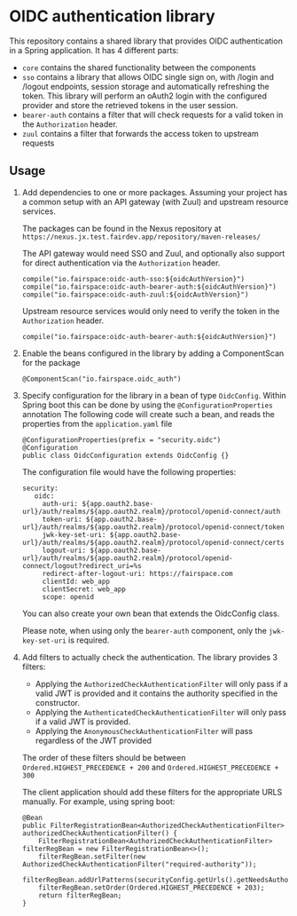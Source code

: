 # OIDC authentication library
This repository contains a shared library that provides OIDC authentication
in a Spring application. It has 4 different parts:
* `core` contains the shared functionality between the components
* `sso` contains a library that allows OIDC single sign on, with /login and /logout endpoints, session storage and 
  automatically refreshing the token. This library will perform an oAuth2 login with the configured provider
  and store the retrieved tokens in the user session.
* `bearer-auth` contains a filter that will check requests for a valid token in the `Authorization` header.
* `zuul` contains a filter that forwards the access token to upstream requests

## Usage

1. Add dependencies to one or more packages. Assuming your project has a common setup with an API gateway 
   (with Zuul) and upstream resource services.
   
   The packages can be found in the Nexus repository at `https://nexus.jx.test.fairdev.app/repository/maven-releases/`
   
   The API gateway would need SSO and Zuul, and optionally also support for direct authentication via 
   the `Authorization` header.
   
   ```
   compile("io.fairspace:oidc-auth-sso:${oidcAuthVersion}")
   compile("io.fairspace:oidc-auth-bearer-auth:${oidcAuthVersion}")
   compile("io.fairspace:oidc-auth-zuul:${oidcAuthVersion}")
   ```
   
   Upstream resource services would only need to verify the token in the `Authorization` header.

   ```
   compile("io.fairspace:oidc-auth-bearer-auth:${oidcAuthVersion}")
   ```
   
2. Enable the beans configured in the library by adding a ComponentScan for the package
   ```
   @ComponentScan("io.fairspace.oidc_auth")
   ```
   
3. Specify configuration for the library in a bean of type `OidcConfig`. Within Spring boot
   this can be done by using the `@ConfigurationProperties` annotation 
   The following code will create such a bean, and reads the properties from the `application.yaml` file 
   
   ```
   @ConfigurationProperties(prefix = "security.oidc")
   @Configuration
   public class OidcConfiguration extends OidcConfig {}
   ```
    
   The configuration file would have the following properties:   
   ```
   security:
      oidc:
        auth-uri: ${app.oauth2.base-url}/auth/realms/${app.oauth2.realm}/protocol/openid-connect/auth
        token-uri: ${app.oauth2.base-url}/auth/realms/${app.oauth2.realm}/protocol/openid-connect/token
        jwk-key-set-uri: ${app.oauth2.base-url}/auth/realms/${app.oauth2.realm}/protocol/openid-connect/certs
        logout-uri: ${app.oauth2.base-url}/auth/realms/${app.oauth2.realm}/protocol/openid-connect/logout?redirect_uri=%s
        redirect-after-logout-uri: https://fairspace.com
        clientId: web_app
        clientSecret: web_app
        scope: openid
   ```
   
   You can also create your own bean that extends the OidcConfig class.
   
   Please note, when using only the `bearer-auth` component, only the `jwk-key-set-uri` is required. 
   
4. Add filters to actually check the authentication. The library provides 3 filters:
   * Applying the `AuthorizedCheckAuthenticationFilter` will only pass if a valid JWT is provided and it
     contains the authority specified in the constructor.
   * Applying the `AuthenticatedCheckAuthenticationFilter` will only pass if a valid JWT is provided.
   * Applying the `AnonymousCheckAuthenticationFilter` will pass regardless of the JWT provided
   
   The order of these filters should be between `Ordered.HIGHEST_PRECEDENCE + 200` and `Ordered.HIGHEST_PRECEDENCE + 300`
   
   The client application should add these filters for the appropriate URLS manually. For example, using spring boot:
   
   ```
   @Bean
   public FilterRegistrationBean<AuthorizedCheckAuthenticationFilter> authorizedCheckAuthenticationFilter() {
       FilterRegistrationBean<AuthorizedCheckAuthenticationFilter> filterRegBean = new FilterRegistrationBean<>();
       filterRegBean.setFilter(new AuthorizedCheckAuthenticationFilter("required-authority"));
       filterRegBean.addUrlPatterns(securityConfig.getUrls().getNeedsAuthorization());
       filterRegBean.setOrder(Ordered.HIGHEST_PRECEDENCE + 203);
       return filterRegBean;
   } 
   ```


 